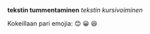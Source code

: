 **tekstin tummentaminen**
*tekstin kursivoiminen*

Kokeillaan pari emojia:
:blush:
:grinning:
:laughing:
